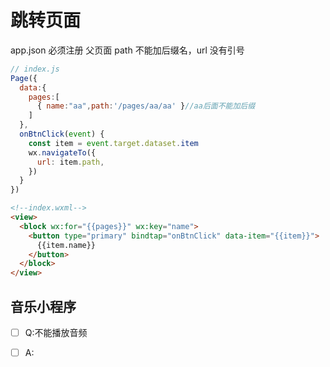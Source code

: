 # 跳转页面
app.json 必须注册
父页面 path 不能加后缀名，url 没有引号

```js
// index.js
Page({
  data:{
    pages:[
      { name:"aa",path:'/pages/aa/aa' }//aa后面不能加后缀
    ]
  },
  onBtnClick(event) {
    const item = event.target.dataset.item
    wx.navigateTo({
      url: item.path,
    })
  }
})
```

```html
<!--index.wxml-->
<view>
  <block wx:for="{{pages}}" wx:key="name">
    <button type="primary" bindtap="onBtnClick" data-item="{{item}}">
      {{item.name}}
    </button>
  </block>
</view>
```

## 音乐小程序
- [ ]  Q:不能播放音频


- [ ]  A:




